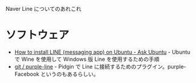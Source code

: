 Naver Line についてのあれこれ

# ソフトウェア

- [How to install LINE (messaging app) on Ubuntu - Ask Ubuntu](http://askubuntu.com/questions/517932/how-to-install-line-messaging-app-on-ubuntu) - Ubuntu で Wine を使用して Windows 版 Line を使用するための手順
- [git / purple-line](http://altrepo.eu/git/purple-line) - Pidgin で Line に接続するためのプラグイン。purple-Facebook というのもあるらしい。
